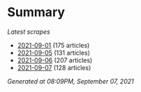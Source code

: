 # Summary
*Latest scrapes*
* [2021-09-01](https://github.com/nuuuwan/news_lk/blob/data/news_lk.2021-09-01.json) (175 articles)
* [2021-09-05](https://github.com/nuuuwan/news_lk/blob/data/news_lk.2021-09-05.json) (131 articles)
* [2021-09-06](https://github.com/nuuuwan/news_lk/blob/data/news_lk.2021-09-06.json) (207 articles)
* [2021-09-07](https://github.com/nuuuwan/news_lk/blob/data/news_lk.2021-09-07.json) (128 articles)

*Generated at 08:09PM, September 07, 2021*